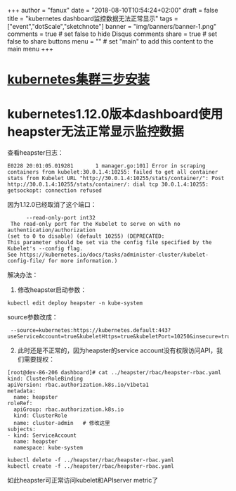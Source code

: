 +++
author = "fanux"
date = "2018-08-10T10:54:24+02:00"
draft = false
title = "kubernetes dashboard监控数据无法正常显示"
tags = ["event","dotScale","sketchnote"]
banner = "img/banners/banner-1.png"
comments = true     # set false to hide Disqus comments
share = true        # set false to share buttons
menu = ""           # set "main" to add this content to the main menu
+++

# [kubernetes集群三步安装](https://sealyun.com/pro/products/)

# kubernetes1.12.0版本dashboard使用heapster无法正常显示监控数据

查看heapster日志：
```
E0228 20:01:05.019281       1 manager.go:101] Error in scraping containers from kubelet:30.0.1.4:10255: failed to get all container stats from Kubelet URL "http://30.0.1.4:10255/stats/container/": Post http://30.0.1.4:10255/stats/container/: dial tcp 30.0.1.4:10255: getsockopt: connection refused
```
<!--more-->
因为1.12.0已经取消了这个端口：

```
      --read-only-port int32    
 The read-only port for the Kubelet to serve on with no authentication/authorization 
(set to 0 to disable) (default 10255) (DEPRECATED: 
This parameter should be set via the config file specified by the Kubelet's --config flag. 
See https://kubernetes.io/docs/tasks/administer-cluster/kubelet-config-file/ for more information.)
```

解决办法：

1. 修改heapster启动参数：
```
kubectl edit deploy heapster -n kube-system
```
source参数改成：
```
 --source=kubernetes:https://kubernetes.default:443?useServiceAccount=true&kubeletHttps=true&kubeletPort=10250&insecure=true
```

2. 此时还是不正常的，因为heapster的service account没有权限访问API，我们需要提权：

```
[root@dev-86-206 dashboard]# cat ../heapster/rbac/heapster-rbac.yaml
kind: ClusterRoleBinding
apiVersion: rbac.authorization.k8s.io/v1beta1
metadata:
  name: heapster
roleRef:
  apiGroup: rbac.authorization.k8s.io
  kind: ClusterRole
  name: cluster-admin   # 修改这里
subjects:
- kind: ServiceAccount
  name: heapster
  namespace: kube-system
```

```
kubectl delete -f ../heapster/rbac/heapster-rbac.yaml
kubectl create -f ../heapster/rbac/heapster-rbac.yaml
```

如此heapster可正常访问kubelet和APIserver metric了


